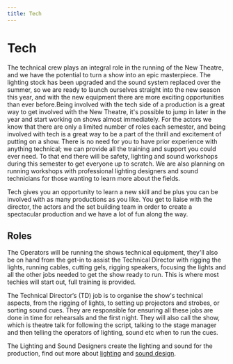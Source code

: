 ```yaml
---
title: Tech
---
```


# Tech

The technical crew plays an integral role in the running of the New Theatre, and we have the potential to turn a show into an epic masterpiece. The lighting stock has been upgraded and the sound system replaced over the summer, so we are ready to launch ourselves straight into the new season this year, and with the new equipment there are more exciting opportunities than ever before.Being involved with the tech side of a production is a great way to get involved with the New Theatre, it's possible to jump in later in the year and start working on shows almost immediately. For the actors we know that there are only a limited number of roles each semester, and being involved with tech is a great way to be a part of the thrill and excitement of putting on a show. There is no need for you to have prior experience with anything technical; we can provide all the training and support you could ever need. To that end there will be safety, lighting and sound workshops during this semester to get everyone up to scratch. We are also planning on running workshops with professional lighting designers and sound technicians for those wanting to learn more about the fields.

Tech gives you an opportunity to learn a new skill and be plus you can be involved with as many productions as you like. You get to liaise with the director, the actors and the set building team in order to create a spectacular production and we have a lot of fun along the way.

## Roles

The Operators will be running the shows technical equipment, they'll also be on hand from the get-in to assist the Technical Director with rigging the lights, running cables, cutting gels, rigging speakers, focusing the lights and all the other jobs needed to get the show ready to run. This is where most techies will start out, full training is provided.

The Technical Director‘s (TD) job is to organise the show's technical aspects, from the rigging of lights, to setting up projectors and strobes, or sorting sound cues. They are responsible for ensuring all these jobs are done in time for rehearsals and the first night. They will also call the show, which is theatre talk for following the script, talking to the stage manager and then telling the operators of lighting, sound etc when to run the cues.

The Lighting and Sound Designers create the lighting and sound for the production, find out more about [lighting](/get-involved/lx/) and [sound design](/get-involved/sound/).
